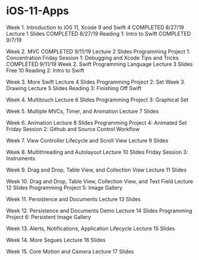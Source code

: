 # iOS-11-Apps

Week 1. Introduction to iOS 11, Xcode 9 and Swift 4       COMPLETED 8/27/19
Lecture 1 Slides                                          COMPLETED 8/27/19
Reading 1: Intro to Swift                                 COMPLETED 9/7/19

Week 2. MVC                                               COMPLETED 9/11/19
Lecture 2 Slides
Programming Project 1: Concentration
Friday Session 1: Debugging and Xcode Tips and Tricks     COMPLETED 9/11/19
Week 2. Swift Programming Language
Lecture 3 Slides
Free
10
Reading 2: Intro to Swift

Week 3. More Swift
Lecture 4 Slides
Programming Project 2: Set
Week 3. Drawing
Lecture 5 Slides
Reading 3: Finishing Off Swift

Week 4. Multitouch
Lecture 6 Slides
Programming Project 3: Graphical Set

Week 5. Multiple MVCs, Timer, and Animation
Lecture 7 Slides

Week 6. Animation
Lecture 8 Slides
Programming Project 4: Animated Set
Friday Session 2: Github and Source Control Workflow

Week 7. View Controller Lifecycle and Scroll View
Lecture 9 Slides

Week 8. Multithreading and Autolayout
Lecture 10 Slides
Friday Session 3: Instruments

Week 9. Drag and Drop, Table View, and Collection View
Lecture 11 Slides

Week 10. Drag and Drop, Table View, Collection View, and Text Field
Lecture 12 Slides
Programming Project 5: Image Gallery

Week 11. Persistence and Documents
Lecture 13 Slides

Week 12. Persistence and Documents Demo
Lecture 14 Slides
Programming Project 6: Persistent Image Gallery

Week 13. Alerts, Notifications, Application Lifecycle
Lecture 15 Slides

Week 14. More Segues
Lecture 16 Slides

Week 15. Core Motion and Camera
Lecture 17 Slides
